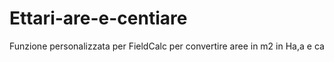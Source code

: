 # Ettari-are-e-centiare
Funzione personalizzata per FieldCalc per convertire aree in m2 in Ha,a e ca
